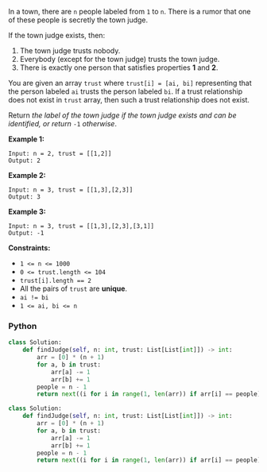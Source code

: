 In a town, there are  `n`  people labeled from  `1`  to  `n`. There is a rumor that one of these people is secretly the
town judge.

If the town judge exists, then:

1. The town judge trusts nobody.
2. Everybody (except for the town judge) trusts the town judge.
3. There is exactly one person that satisfies properties  **1**  and  **2**.

You are given an array  `trust`  where  `trust[i] = [ai, bi]`  representing that the person labeled  `ai`  trusts the
person labeled  `bi`. If a trust relationship does not exist in  `trust`  array, then such a trust relationship does not
exist.

Return  _the label of the town judge if the town judge exists and can be identified, or return_ `-1` _otherwise_.

**Example 1:**

```
Input: n = 2, trust = [[1,2]]
Output: 2
```

**Example 2:**

```
Input: n = 3, trust = [[1,3],[2,3]]
Output: 3
```

**Example 3:**

```
Input: n = 3, trust = [[1,3],[2,3],[3,1]]
Output: -1
```

**Constraints:**

- `1 <= n <= 1000`
- `0 <= trust.length <= 104`
- `trust[i].length == 2`
- All the pairs of  `trust`  are  **unique**.
- `ai != bi`
- `1 <= ai, bi <= n`

### Python

```python
class Solution:
    def findJudge(self, n: int, trust: List[List[int]]) -> int:
        arr = [0] * (n + 1)
        for a, b in trust:
            arr[a] -= 1
            arr[b] += 1
        people = n - 1
        return next((i for i in range(1, len(arr)) if arr[i] == people), -1)
```

```python
class Solution:
    def findJudge(self, n: int, trust: List[List[int]]) -> int:
        arr = [0] * (n + 1)
        for a, b in trust:
            arr[a] -= 1
            arr[b] += 1
        people = n - 1
        return next((i for i in range(1, len(arr)) if arr[i] == people), -1)
```